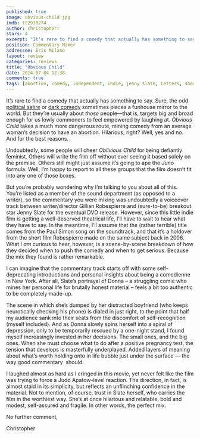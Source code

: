 ```yaml
---
published: true
image: obvious-child.jpg
imdb: tt2910274
author: christopherr
stars: 4
excerpt: "It's rare to find a comedy that actually has something to say."
position: Commentary Mixer
addressee: Eric Milano
layout: review
categories: reviews
title: "Obvious Child"
date: 2014-07-04 12:38
comments: true
tags: [abortion, comedy, independent, indie, jenny slate, Letters, short film]
---
```

<p>It&rsquo;s rare to find a comedy that actually has something to say. Sure, the odd <a href="/letters/2012/8/13/the-campaign.html">political satire</a> or <a href="/letters/2014/1/7/the-wolf-of-wall-street.html">dark comedy</a> sometimes places a funhouse mirror to the world. But they&rsquo;re usually about <em>those</em> people&mdash;that is, targets big and broad enough for us lowly commoners to feel empowered by laughing at. <em>Obvious Child</em> takes a much more dangerous route, mining comedy from an average woman&rsquo;s decision to have an abortion. Hilarious, right? Well, yes and no. And for the best reasons.</p>
<p>Undoubtedly, some people will cheer <em>Oblivious Child</em> for being defiantly feminist. Others will write the film off without ever seeing it based solely on the premise. Others still might just assume it&rsquo;s going to ape the <em>Juno</em> formula. Well, I&rsquo;m happy to report to all these groups that the film doesn&rsquo;t fit into any one of those boxes.</p>
<p>But you&rsquo;re probably wondering why I&rsquo;m talking to you about all of this. You&rsquo;re listed as a member of the sound department (as opposed to a writer), so the commentary you were mixing was undoubtedly a voiceover track between writer/director Gillian Robespierre and (sure-to-be) breakout star Jenny Slate for the eventual DVD release. However, since this little indie film is getting a well-deserved theatrical life, I&rsquo;ll have to wait to hear what they have to say. In the meantime, I&rsquo;ll assume that the (rather terrible) title comes from the Paul Simon song on the soundtrack, and that it&rsquo;s a holdover from the short film Robespierre made on the same subject back in 2006.&nbsp; What I <em>am</em> curious to hear, however, is a scene-by-scene breakdown of how they decided when to push the comedy and when to get serious. Because the mix they found is rather remarkable.&nbsp;</p>
<p>I can imagine that the commentary track starts off with some self-deprecating introductions and personal insights about being a comedienne in New York. After all, Slate&rsquo;s portrayal of Donna &ndash; a struggling comic who mines her personal life for brutally honest material &ndash; feels a bit too authentic to be completely made-up.</p>
<p>The scene in which she&rsquo;s dumped by her distracted boyfriend (who keeps neurotically checking his phone) is dialed in just right, to the point that half my audience sank into their seats from the discomfort of self-recognition (myself included). And as Donna slowly spins herself into a spiral of depression, only to be temporarily rescued by a one-night stand, I found myself increasingly invested in her decisions. The small ones, and the big ones. When she must choose what to do after a positive pregnancy test, the tension that develops is masterfully underplayed. Added layers of meaning about what&rsquo;s worth holding onto in life bubble just under the surface &mdash; the way good commentary &nbsp;should.&nbsp;</p>
<p>I laughed almost as hard as I cringed in this movie, yet never felt like the film was trying to force a Judd Apatow-level reaction. The direction, in fact, is almost staid in its simplicity, but reflects an unflinching confidence in the material. Not to mention, of course, trust in Slate herself, who carries the film in the worthiest way. She&rsquo;s at once hilarious and relatable, bold and modest, self-assured and fragile. In other words, the perfect mix.</p>
<p>No further comment,</p>
<p>Christopher&nbsp;</p>
